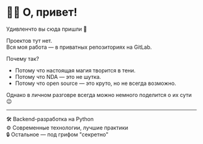 # 🤷‍♂️ О, привет!

Удивленчто вы сюда пришли 🙂

Проектов тут нет.  
Вся моя работа — в приватных репозиториях на GitLab.

Почему так?
- Потому что настоящая магия творится в тени.
- Потому что NDA — это не шутка.
- Потому что open source — это круто, но не всегда возможно.

Однако в личном разговре всегда можно немного поделится о их сути 😉

---

🛠️ Backend-разработка на Python  
⚙️ Современные технологии, лучшие практики  
🔒 Остальное — под грифом "секретно"
